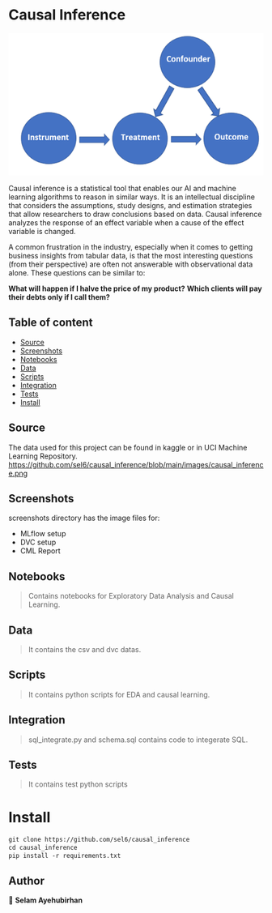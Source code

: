 # Causal Inference

<p align="center">
     <img src="https://github.com/sel6/causal_inference/blob/main/images/causal_inference.png">
</p>

Causal inference is a statistical tool that enables our AI and machine learning algorithms to reason in similar ways.
It is an intellectual discipline that considers the assumptions, study designs, and estimation strategies that allow researchers to draw conclusions based on data.
Causal inference analyzes the response of an effect variable when a cause of the effect variable is changed.

A common frustration in the industry, especially when it comes to getting business insights from tabular data, is that the most interesting questions (from their perspective) are often not answerable with observational data alone. These questions can be similar to:

**What will happen if I halve the price of my product?**
**Which clients will pay their debts only if I call them?**

## Table of content

- [Source](#source)
- [Screenshots](#screenshots)
- [Notebooks](#notebooks)
- [Data](#data)
- [Scripts](#scripts)
- [Integration](#integration)
- [Tests](#tests)
- [Install](#install)


## Source

The data used for this project can be found in kaggle or in UCI Machine Learning Repository.
https://github.com/sel6/causal_inference/blob/main/images/causal_inference.png

## Screenshots

screenshots directory has the image files for:
* MLflow setup
* DVC setup
* CML Report

## Notebooks

> Contains notebooks for Exploratory Data Analysis and Causal Learning.

## Data

> It contains the csv and dvc datas.

## Scripts

> It contains python scripts for EDA and causal learning.

## Integration

> sql_integrate.py and schema.sql contains code to integerate SQL.

## Tests

> It contains test python scripts

# Install

```
git clone https://github.com/sel6/causal_inference
cd causal_inference
pip install -r requirements.txt
```

## Author

👤 **Selam Ayehubirhan**
